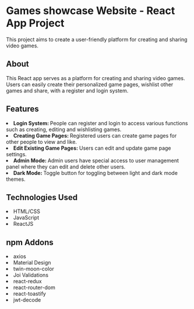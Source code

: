 # Games showcase Website - React App Project

This project aims to create a user-friendly platform for creating and sharing video games.

## About

This React app serves as a platform for creating and sharing video games. Users can easily create their personalized game pages, wishlist other games and share, with a register and login system.

## Features

<li><strong>Login System: </strong>People can register and login to access various functions such as creating, editing and wishlisting games.</li>

<li><strong>Creating Game Pages: </strong>Registered users can create game pages for other people to view and like.</li>

<li><strong>Edit Existing Game Pages: </strong>Users can edit and update game page settings.</li>

<li><strong>Admin Mode: </strong>Admin users have special access to user management panel where they can edit and delete other users.</li>

<li><strong>Dark Mode: </strong>Toggle button for toggling between light and dark mode themes.</li>
 
## Technologies Used

<li>HTML/CSS</li>
<li>JavaScript</li>
<li>ReactJS</li>

## npm Addons

<li>axios</li>
<li>Material Design</li>
<li>twin-moon-color</li>
<li>Joi Validations</li>
<li>react-redux</li>
<li>react-router-dom</li>
<li>react-toastify</li>
<li>jwt-decode</li>
